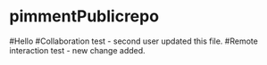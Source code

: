 # pimmentPublicrepo
#Hello
#Collaboration test - second user updated this file.
#Remote interaction test - new change added.

